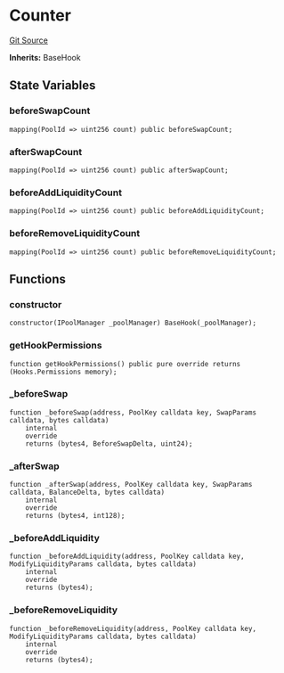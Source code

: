 # Counter
[Git Source](https://github.com/jincubator/protocol/blob/1b6408ad3b091acac81b7f98b477b447017e9aa5/src/Counter.sol)

**Inherits:**
BaseHook


## State Variables
### beforeSwapCount

```solidity
mapping(PoolId => uint256 count) public beforeSwapCount;
```


### afterSwapCount

```solidity
mapping(PoolId => uint256 count) public afterSwapCount;
```


### beforeAddLiquidityCount

```solidity
mapping(PoolId => uint256 count) public beforeAddLiquidityCount;
```


### beforeRemoveLiquidityCount

```solidity
mapping(PoolId => uint256 count) public beforeRemoveLiquidityCount;
```


## Functions
### constructor


```solidity
constructor(IPoolManager _poolManager) BaseHook(_poolManager);
```

### getHookPermissions


```solidity
function getHookPermissions() public pure override returns (Hooks.Permissions memory);
```

### _beforeSwap


```solidity
function _beforeSwap(address, PoolKey calldata key, SwapParams calldata, bytes calldata)
    internal
    override
    returns (bytes4, BeforeSwapDelta, uint24);
```

### _afterSwap


```solidity
function _afterSwap(address, PoolKey calldata key, SwapParams calldata, BalanceDelta, bytes calldata)
    internal
    override
    returns (bytes4, int128);
```

### _beforeAddLiquidity


```solidity
function _beforeAddLiquidity(address, PoolKey calldata key, ModifyLiquidityParams calldata, bytes calldata)
    internal
    override
    returns (bytes4);
```

### _beforeRemoveLiquidity


```solidity
function _beforeRemoveLiquidity(address, PoolKey calldata key, ModifyLiquidityParams calldata, bytes calldata)
    internal
    override
    returns (bytes4);
```

